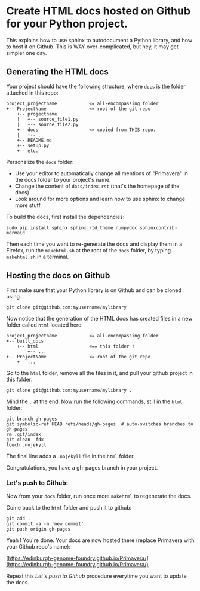 # Create HTML docs hosted on Github for your Python project.

This explains how to use sphinx to autodocument a Python library, and how to
host it on Github. This is WAY over-complicated, but hey, it may get simpler one day.

## Generating the HTML docs

Your project should have the following structure, where ``docs`` is the folder
attached in this repo:

```
project_projectname            <= all-encompassing folder
+-- ProjectName                <= root of the git repo
    +-- projectname            
    |   +-- source_file1.py
    |   +-- source_file2.py
    +-- docs                   <= copied from THIS repo.
    |   +-- ...
    +-- README.md
    +-- setup.py
    +-- etc.
```


Personalize the ``docs`` folder:

- Use your editor to automatically change all mentions of "Primavera" in the
  docs folder to your project's name.
- Change the content of ``docs/index.rst`` (that's the homepage of the docs)
- Look around for more options and learn how to use sphinx to change more stuff.

To build the docs, first install the dependencies:

```
sudo pip install sphinx sphinx_rtd_theme numpydoc sphinxcontrib-mermaid
```

Then each time you want to re-generate the docs and display them in a Firefox,
run the ``makehtml.sh`` at the root of the ``docs`` folder, by typing
``makehtml.sh`` in a terminal.

## Hosting the docs on Github

First make sure that your Python library is on Github and can be cloned using
```
git clone git@github.com:myusername/mylibrary
```

Now notice that the generation of the HTML docs has created files in a new folder called ``html`` located here:

```
project_projectname            <= all-encompassing folder
+-- built_docs
    +-- html                   <== this folder !
        +-- ...
+-- ProjectName                <= root of the git repo
    +-- ...
```

Go to the ``html`` folder, remove all the files in it, and pull your github project in this folder:

```
git clone git@github.com:myusername/mylibrary .
```

Mind the ``.`` at the end. Now run the following commands, still in the ``html`` folder:

```
git branch gh-pages
git symbolic-ref HEAD refs/heads/gh-pages  # auto-switches branches to gh-pages
rm .git/index
git clean -fdx
touch .nojekyll
```

The final line adds a ``.nojekyll`` file in the ``html`` folder.

Congratulations, you have a gh-pages branch in your project.

### Let's push to Github:

Now from your ``docs`` folder, run once more ``makehtml`` to regenerate the docs.

Come back to the ``html`` folder and push it to github:

```
git add .
git commit -a -m 'new commit'
git push origin gh-pages
```

Yeah ! You're done. Your docs are now hosted there (replace Primavera with your
Github repo's name):

[https://edinburgh-genome-foundry.github.io/Primavera/](https://edinburgh-genome-foundry.github.io/Primavera/)

Repeat this *Let's push to Github* procedure everytime you want to
update the docs.
